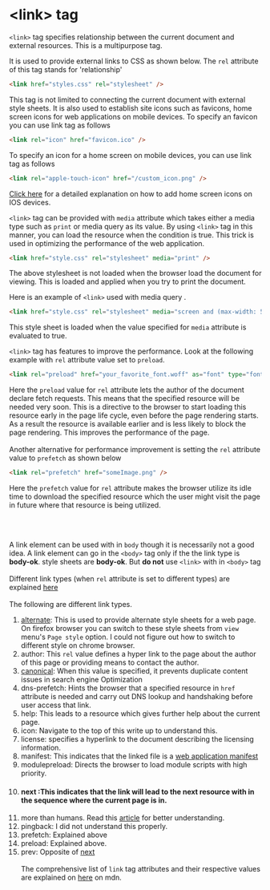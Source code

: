 # &lt;link&gt; tag

`<link>` tag specifies relationship between the current document and external resources. This is a multipurpose tag.

It is used to provide external links to CSS as shown below. The `rel` attribute of this tag stands for 'relationship'

```html
<link href="styles.css" rel="stylesheet" />
```

This tag is not limited to connecting the current document with external style sheets. It is also used to establish site icons such as favicons, home screen icons for web applications on mobile devices.
To specify an favicon you can use link tag as follows

```html
<link rel="icon" href="favicon.ico" />
```

To specify an icon for a home screen on mobile devices, you can use link tag as follows

```html
<link rel="apple-touch-icon" href="/custom_icon.png" />
```

[Click here](https://developer.apple.com/library/archive/documentation/AppleApplications/Reference/SafariWebContent/ConfiguringWebApplications/ConfiguringWebApplications.html) for a detailed explanation on how to add home screen icons on IOS devices.

`<link>` tag can be provided with `media` attribute which takes either a media type such as `print` or media query as its value. By using `<link>` tag in this manner, you can load the resource when the condition is true. This trick is used in optimizing the performance of the web application.

```html
<link href="style.css" rel="stylesheet" media="print" />
```

The above stylesheet is not loaded when the browser load the document for viewing. This is loaded and applied when you try to print the document.

Here is an example of `<link>` used with media query .

```html
<link href="style.css" rel="stylesheet" media="screen and (max-width: 500px)" />
```

This style sheet is loaded when the value specified for `media` attribute is evaluated to true.

`<link>` tag has features to improve the performance. Look at the following example with `rel` attribute value set to `preload`.

```html
<link rel="preload" href="your_favorite_font.woff" as="font" type="font/woff2" />
```

Here the `preload` value for `rel` attribute lets the author of the document declare fetch requests. This means that the specified resource will be needed very soon. This is a directive to the browser to start loading this resource early in the page life cycle, even before the page rendering starts. As a result the resource is available earlier and is less likely to block the page rendering. This improves the performance of the page.
<br/>
<br/>
Another alternative for performance improvement is setting the `rel` attribute value to `prefetch` as shown below

```html
<link rel="prefetch" href="someImage.png" />
```

Here the `prefetch` value for `rel` attribute makes the browser utilize its idle time to download the specified resource which the user might visit the page in future where that resource is being utilized.

<br/><br/>

A link element can be used with in `body` though it is necessarily not a good idea. A link element can go in the `<body>` tag only if the the link type is **body-ok**. style sheets are **body-ok**. But **do not** use `<link>` with in `<body>` tag
<br/><br/>
Different link types (when `rel` attribute is set to different types) are explained [here](https://developer.mozilla.org/en-US/docs/Web/HTML/Link_types)
<br/><br/>
The following are different link types.

1. [alternate](https://developer.mozilla.org/en-US/docs/Web/CSS/Alternative_style_sheets): This is used to provide alternate style sheets for a web page. On firefox browser you can switch to these style sheets from `view` menu's `Page style` option. I could not figure out how to switch to different style on chrome browser.
2. author: This `rel` value defines a hyper link to the page about the author of this page or providing means to contact the author.
3. [canonical](https://en.wikipedia.org/wiki/Canonical_link_element): When this value is specified, it prevents duplicate content issues in search engine Optimization
4. dns-prefetch: Hints the browser that a specified resource in `href` attribute is needed and carry out DNS lookup and handshaking before user access that link.
5. help: This leads to a resource which gives further help about the current page.
6. icon: Navigate to the top of this write up to understand this.
7. license: specifies a hyperlink to the document describing the licensing information.
8. manifest: This indicates that the linked file is a [web application manifest](https://developer.mozilla.org/en-US/docs/Web/Manifest)
9. modulepreload: Directs the browser to load module scripts with high priority.
10. #### <a id="next"></a>next :This indicates that the link will lead to the next resource with in the sequence where the current page is in.
11. more than humans. Read this [article](https://ahrefs.com/blog/nofollow-links/) for better understanding.
12. pingback: I did not understand this properly.
13. prefetch: Explained above
14. preload: Explained above.
15. prev: Opposite of [next](#next)
    <br/><br/>
    The comprehensive list of `link` tag attributes and their respective values are explained on [here](https://developer.mozilla.org/en-US/docs/Web/HTML/Element/link) on mdn.

